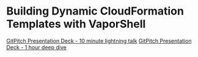# Building Dynamic CloudFormation Templates with VaporShell

[GitPitch Presentation Deck - 10 minute lightning talk](https://gitpitch.com/scrthq/Presentations/master?p=VaporShell/DynamicTemplates/10min)
[GitPitch Presentation Deck - 1 hour deep dive](https://gitpitch.com/scrthq/Presentations/master?p=VaporShell/DynamicTemplates/1hr)
